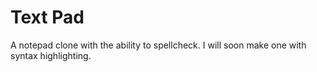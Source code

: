 # Text Pad

A notepad clone with the ability to spellcheck. I will soon make one with syntax highlighting.
